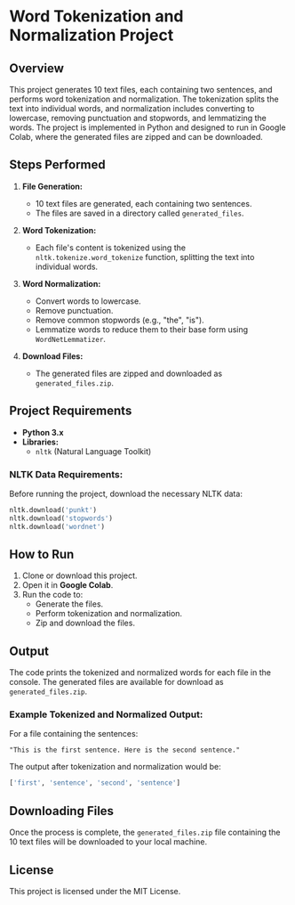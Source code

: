 # Word Tokenization and Normalization Project

## Overview
This project generates 10 text files, each containing two sentences, and performs word tokenization and normalization. The tokenization splits the text into individual words, and normalization includes converting to lowercase, removing punctuation and stopwords, and lemmatizing the words. The project is implemented in Python and designed to run in Google Colab, where the generated files are zipped and can be downloaded.

## Steps Performed
1. **File Generation:**
   - 10 text files are generated, each containing two sentences.
   - The files are saved in a directory called `generated_files`.

2. **Word Tokenization:**
   - Each file's content is tokenized using the `nltk.tokenize.word_tokenize` function, splitting the text into individual words.

3. **Word Normalization:**
   - Convert words to lowercase.
   - Remove punctuation.
   - Remove common stopwords (e.g., "the", "is").
   - Lemmatize words to reduce them to their base form using `WordNetLemmatizer`.

4. **Download Files:**
   - The generated files are zipped and downloaded as `generated_files.zip`.

## Project Requirements
- **Python 3.x**
- **Libraries:** 
  - `nltk` (Natural Language Toolkit)

### NLTK Data Requirements:
Before running the project, download the necessary NLTK data:
```python
nltk.download('punkt')
nltk.download('stopwords')
nltk.download('wordnet')
```

## How to Run
1. Clone or download this project.
2. Open it in **Google Colab**.
3. Run the code to:
   - Generate the files.
   - Perform tokenization and normalization.
   - Zip and download the files.

## Output
The code prints the tokenized and normalized words for each file in the console. The generated files are available for download as `generated_files.zip`.

### Example Tokenized and Normalized Output:
For a file containing the sentences:
```text
"This is the first sentence. Here is the second sentence."
```

The output after tokenization and normalization would be:
```python
['first', 'sentence', 'second', 'sentence']
```

## Downloading Files
Once the process is complete, the `generated_files.zip` file containing the 10 text files will be downloaded to your local machine.

## License
This project is licensed under the MIT License.
